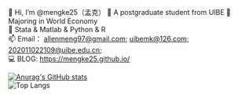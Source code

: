 👋 Hi, I’m @mengke25（孟克）
👀 A postgraduate student from UIBE 
🌱 Majoring in World Economy  
💞️ Stata & Matlab & Python & R  
📫 Email：  allenmeng97@gmail.com;       uibemk@126.com;          202011022109@uibe.edu.cn;  
💻 BLOG: https://mengke25.github.io/

[![Anurag's GitHub stats](https://github-readme-stats.vercel.app/api?username=mengke25)](https://github.com/anuraghazra/github-readme-stats) <br />
![Top Langs](https://github-readme-stats.vercel.app/api/top-langs/?username=mengke25&hide=Jupyter,html,JavaScript,TypeScript,CSS,C++,GLSL,Jupyter-Notebook)

<!---
mengke25/mengke25 is a ✨ special ✨ repository because its `README.md` (this file) appears on your GitHub profile.  
You can click the Preview link to take a look at your changes.  
--->
